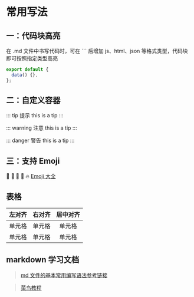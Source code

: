 # 常用写法

## 一：代码块高亮

在 .md 文件中书写代码时，可在 ``` 后增加 js、html、json 等格式类型，代码块即可按照指定类型高亮

```js
export default {
  data() {},
};
```

## 二：自定义容器

::: tip 提示
this is a tip
:::

::: warning 注意
this is a tip
:::

::: danger 警告
this is a tip
:::

## 三：支持 Emoji

:tada: :100: :bamboo: :gift_heart: :fire:
[Emoji 大全](https://www.webfx.com/tools/emoji-cheat-sheet/)

## 表格

| 左对齐 | 右对齐 | 居中对齐 |
| :----- | -----: | :------: |
| 单元格 | 单元格 |  单元格  |
| 单元格 | 单元格 |  单元格  |

## markdown 学习文档

> [md 文件的基本常用编写语法参考链接](https://www.manongdao.com/article-2278972.html)

> [菜鸟教程](https://www.runoob.com/markdown/md-tutorial.html)
